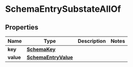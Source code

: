 

# SchemaEntrySubstateAllOf


## Properties

| Name | Type | Description | Notes |
|------------ | ------------- | ------------- | -------------|
|**key** | [**SchemaKey**](SchemaKey.md) |  |  |
|**value** | [**SchemaEntryValue**](SchemaEntryValue.md) |  |  |



